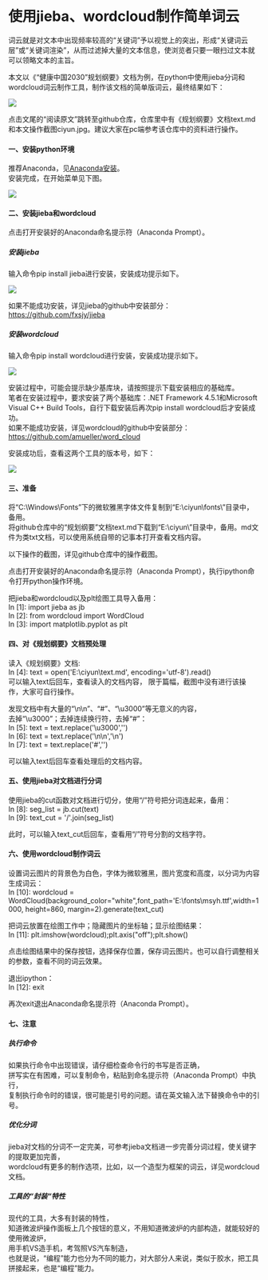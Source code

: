 # 使用jieba、wordcloud制作简单词云

词云就是对文本中出现频率较高的“关键词”予以视觉上的突出，形成“关键词云层”或“关键词渲染”，从而过滤掉大量的文本信息，使浏览者只要一眼扫过文本就可以领略文本的主旨。

本文以《“健康中国2030”规划纲要》文档为例，在python中使用jieba分词和wordcloud词云制作工具，制作该文档的简单版词云，最终结果如下：

![](https://github.com/shuzhizhang/wechat/blob/master/ciyun/img/Figure.png)

点击文尾的“阅读原文”跳转至github仓库，仓库里中有《规划纲要》文档text.md和本文操作截图ciyun.jpg。建议大家在pc端参考该仓库中的资料进行操作。

#### 一、安装python环境
推荐Anaconda，见[Anaconda安装](https://mp.weixin.qq.com/s/-VGHDUw7bYS8gmunge1U-w)。  
安装完成，在开始菜单见下图。

![](https://github.com/shuzhizhang/wechat/blob/master/ciyun/img/anzhuang.jpg)


#### 二、安装jieba和wordcloud

点击打开安装好的Anaconda命名提示符（Anaconda Prompt）。

##### 安装jieba
输入命令pip install jieba进行安装，安装成功提示如下。

![](https://github.com/shuzhizhang/wechat/blob/master/ciyun/img/jieba.jpg)

如果不能成功安装，详见jieba的github中安装部分：  
https://github.com/fxsjy/jieba


##### 安装wordcloud
输入命令pip install wordcloud进行安装，安装成功提示如下。

![](https://github.com/shuzhizhang/wechat/blob/master/ciyun/img/wordcloud.jpg)

安装过程中，可能会提示缺少基库块，请按照提示下载安装相应的基础库。  
笔者在安装过程中，要求安装了两个基础库：.NET Framework 4.5.1和Microsoft Visual C++ Build Tools，自行下载安装后再次pip install wordcloud后才安装成功。  
如果不能成功安装，详见wordcloud的github中安装部分：  
https://github.com/amueller/word_cloud

安装成功后，查看这两个工具的版本号，如下：

![](https://github.com/shuzhizhang/wechat/blob/master/ciyun/img/done.jpg)


#### 三、准备

将“C:\Windows\Fonts”下的微软雅黑字体文件复制到“E:\ciyun\fonts\”目录中，备用。  
将github仓库中的“规划纲要”文档text.md下载到“E:\ciyun\”目录中，备用。md文件为类txt文档，可以使用系统自带的记事本打开查看文档内容。

以下操作的截图，详见github仓库中的操作截图。

点击打开安装好的Anaconda命名提示符（Anaconda Prompt），执行ipython命令打开python操作环境。  

把jieba和wordcloud以及plt绘图工具导入备用：  
In [1]: import jieba as jb  
In [2]: from wordcloud import WordCloud  
In [3]: import matplotlib.pyplot as plt  



#### 四、对《规划纲要》文档预处理

读入《规划纲要》文档:  
In [4]: text = open('E:\\ciyun\\text.md', encoding='utf-8').read()  
可以输入text后回车，查看读入的文档内容， 限于篇幅，截图中没有进行该操作，大家可自行操作。 

发现文档中有大量的“\n\n”、“#”、“\u3000”等无意义的内容，  
去掉“\u3000”；去掉连续换行符，去掉“#”：  
In [5]: text = text.replace('\u3000','')  
In [6]: text = text.replace('\n\n','\n')  
In [7]: text = text.replace('#','')

可以输入text后回车查看处理后的文档内容。

#### 五、使用jieba对文档进行分词
使用jieba的cut函数对文档进行切分，使用“/”符号把分词连起来，备用：  
In [8]: seg_list = jb.cut(text)  
In [9]: text_cut = '/'.join(seg_list)  

此时，可以输入text_cut后回车，查看用“/”符号分割的文档字符。

#### 六、使用wordcloud制作词云
设置词云图片的背景色为白色，字体为微软雅黑，图片宽度和高度，以分词为内容生成词云：  
In [10]: wordcloud = WordCloud(background_color="white",font_path='E:\\fonts\\msyh.ttf',width=1000, height=860, margin=2).generate(text_cut)

把词云放置在绘图工作中；隐藏图片的坐标轴；显示绘图结果：  
In [11]: plt.imshow(wordcloud);plt.axis("off");plt.show()

点击绘图结果中的保存按钮，选择保存位置，保存词云图片。也可以自行调整相关的参数，查看不同的词云效果。

退出ipython：  
In [12]: exit  

再次exit退出Anaconda命名提示符（Anaconda Prompt）。


#### 七、注意
##### 执行命令
如果执行命令中出现错误，请仔细检查命令行的书写是否正确，  
拼写实在有困难，可以复制命令，粘贴到命名提示符（Anaconda Prompt）中执行，  
复制执行命令时的错误，很可能是引号的问题。请在英文输入法下替换命令中的引号。

##### 优化分词  
jieba对文档的分词不一定完美，可参考jieba文档进一步完善分词过程，使关键字的提取更加完善，  
wordcloud有更多的制作选项，比如，以一个造型为框架的词云，详见wordcloud文档。

##### 工具的“封装“特性  
现代的工具，大多有封装的特性，  
知道微波炉操作面板上几个按钮的意义，不用知道微波炉的内部构造，就能较好的使用微波炉，  
用手机VS造手机，考驾照VS汽车制造，  
也就是说，“编程”能力也分为不同的能力，对大部分人来说，类似于胶水，把工具拼接起来，也是“编程”能力。

